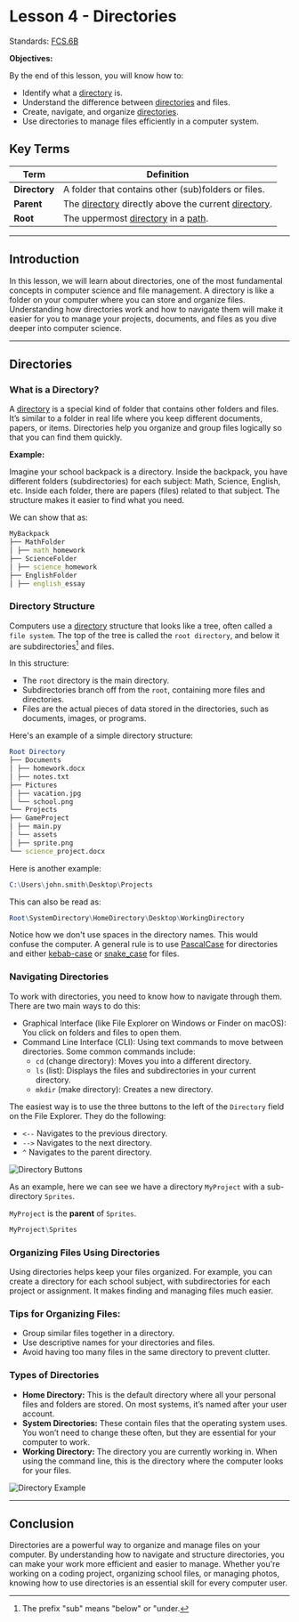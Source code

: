 # Lesson 4 - Directories

Standards: [FCS.6B](../../standards.md#fcs6b)

**Objectives:**

By the end of this lesson, you will know how to:

- Identify what a [directory](../../vocabulary.md#directory) is.
- Understand the difference between [directories](../../vocabulary.md#directory) and files.
- Create, navigate, and organize [directories](../../vocabulary.md#directory).
- Use directories to manage files efficiently in a computer system.

## Key Terms

| Term          | Definition                                                                                                            |
| ------------- | --------------------------------------------------------------------------------------------------------------------- |
| **Directory** | A folder that contains other (sub)folders or files.                                                                   |
| **Parent**    | The [directory](../../vocabulary.md#directory) directly above the current [directory](../../vocabulary.md#directory). |
| **Root**      | The uppermost [directory](../../vocabulary.md#directory) in a [path](../../vocabulary.md#path).                       |

---

## Introduction

In this lesson, we will learn about directories, one of the most fundamental concepts in computer science and file management. A directory is like a folder on your computer where you can store and organize files. Understanding how directories work and how to navigate them will make it easier for you to manage your projects, documents, and files as you dive deeper into computer science.

---

## Directories

### What is a Directory?

A [directory](../../vocabulary.md#directory) is a special kind of folder that contains other folders and files. It’s similar to a folder in real life where you keep different documents, papers, or items. Directories help you organize and group files logically so that you can find them quickly.

**Example:**

Imagine your school backpack is a directory. Inside the backpack, you have different folders (subdirectories) for each subject: Math, Science, English, etc. Inside each folder, there are papers (files) related to that subject. The structure makes it easier to find what you need.

We can show that as:

```mathematica
MyBackpack
├── MathFolder
│ ├── math_homework
├── ScienceFolder
│ ├── science_homework
├── EnglishFolder
│ ├── english_essay
```

### Directory Structure

Computers use a [directory](../../vocabulary.md#directory) structure that looks like a tree, often called a `file system`. The top of the tree is called the `root directory`, and below it are subdirectories[^sub] and files.

[^sub]: The prefix "sub" means "below" or "under.

In this structure:

- The `root` directory is the main directory.
- Subdirectories branch off from the `root`, containing more files and directories.
- Files are the actual pieces of data stored in the directories, such as documents, images, or programs.

Here's an example of a simple directory structure:

```mathematica
Root Directory
├── Documents
│ ├── homework.docx
│ ├── notes.txt
├── Pictures
│ ├── vacation.jpg
│ └── school.png
└── Projects
├── GameProject
│ ├── main.py
│ └── assets
│ ├── sprite.png
└── science_project.docx
```

Here is another example:

```mathematica
C:\Users\john.smith\Desktop\Projects
```

This can also be read as:

```mathematica
Root\SystemDirectory\HomeDirectory\Desktop\WorkingDirectory
```

Notice how we don't use spaces in the directory names. This would confuse the computer. A general rule is to use [PascalCase](../../vocabulary.md#pascal-case) for directories and either [kebab-case](../../vocabulary.md#kebab-case) or [snake_case](../../vocabulary.md#snake-case) for files.

### Navigating Directories

To work with directories, you need to know how to navigate through them. There are two main ways to do this:

- Graphical Interface (like File Explorer on Windows or Finder on macOS): You click on folders and files to open them.
- Command Line Interface (CLI): Using text commands to move between directories. Some common commands include:
  - `cd` (change directory): Moves you into a different directory.
  - `ls` (list): Displays the files and subdirectories in your current directory.
  - `mkdir` (make directory): Creates a new directory.

The easiest way is to use the three buttons to the left of the `Directory` field on the File Explorer. They do the following:

- `<--` Navigates to the previous directory.
- `-->` Navigates to the next directory.
- `^` Navigates to the parent directory.

![Directory Buttons](https://lh3.googleusercontent.com/d/1NjsbSbIT1S01Y3vt-0IrvAkW4ADOA10F)

As an example, here we can see we have a directory `MyProject` with a sub-directory `Sprites`.

`MyProject` is the **parent** of `Sprites`.

```mathematica
MyProject\Sprites
```

### Organizing Files Using Directories

Using directories helps keep your files organized. For example, you can create a directory for each school subject, with subdirectories for each project or assignment. It makes finding and managing files much easier.

### Tips for Organizing Files:

- Group similar files together in a directory.
- Use descriptive names for your directories and files.
- Avoid having too many files in the same directory to prevent clutter.

### Types of Directories

- **Home Directory:** This is the default directory where all your personal files and folders are stored. On most systems, it’s named after your user account.
- **System Directories:** These contain files that the operating system uses. You won’t need to change these often, but they are essential for your computer to work.
- **Working Directory:** The directory you are currently working in. When using the command line, this is the directory where the computer looks for your files.

![Directory Example](https://lh3.googleusercontent.com/d/1q3KYI2Tlbg363jsmg539f2Ls2TOksDGz)

---

## Conclusion

Directories are a powerful way to organize and manage files on your computer. By understanding how to navigate and structure directories, you can make your work more efficient and easier to manage. Whether you're working on a coding project, organizing school files, or managing photos, knowing how to use directories is an essential skill for every computer user.
